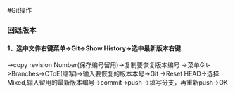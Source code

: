 #Git操作
### 回退版本
#### 1、选中文件右键菜单->Git->Show History->选中最新版本右键
->copy revision Number(保存编号留用)->复制要恢复版本编号
->菜单Git->Branches->CToE(缩写)->输入要恢复的版本本号->Git
->Reset HEAD->选择Mixed,输入留用的最新版本编号->commit->push
->填写分支，再重新push->OK